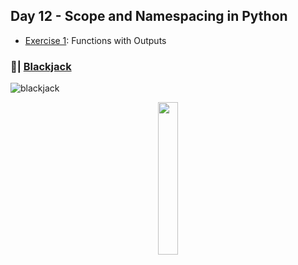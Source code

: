 ## Day 12 - Scope and Namespacing in Python
- [Exercise 1](https://github.com/Sissaz/python-100-days/blob/main/day-01-100/day10/functions-with-outputs.ipynb): Functions with Outputs

### 📝| [Blackjack](https://replit.com/@Sissaz/blackjack?v=1)
![blackjack](blackjack.gif)

<div align="center">
<a href="https://github.com/Sissaz" > <img width="25%"  src="https://cdn.discordapp.com/attachments/589442956021465142/971192953840222258/Sissasz.png" /></a>
</div>
